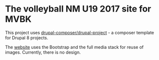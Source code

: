 # The volleyball NM U19 2017 site for MVBK 

This project uses [drupal-composer/drupal-project](https://github.com/drupal-composer/drupal-project) - a composer template for Drupal 8 projects.

The [website](http://nm-u19-2017.mvbk.no/) uses the Bootstrap and the full media stack for reuse of images. Currently, there is no design.
